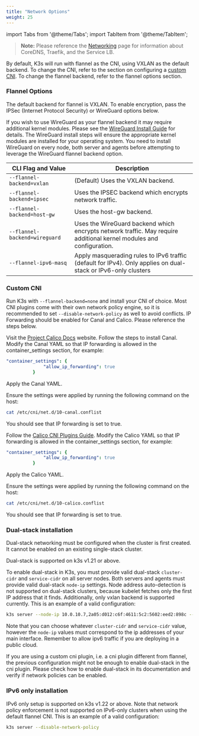```yaml
---
title: "Network Options"
weight: 25
---
```


import Tabs from '@theme/Tabs';
import TabItem from '@theme/TabItem';

> **Note:** Please reference the [Networking](networking/networking.md) page for information about CoreDNS, Traefik, and the Service LB.

By default, K3s will run with flannel as the CNI, using VXLAN as the default backend. To change the CNI, refer to the section on configuring a [custom CNI](#custom-cni). To change the flannel backend, refer to the flannel options section.

### Flannel Options

The default backend for flannel is VXLAN. To enable encryption, pass the IPSec (Internet Protocol Security) or WireGuard options below.

If you wish to use WireGuard as your flannel backend it may require additional kernel modules. Please see the [WireGuard Install Guide](https://www.wireguard.com/install/) for details. The WireGuard install steps will ensure the appropriate kernel modules are installed for your operating system. You need to install WireGuard on every node, both server and agents before attempting to leverage the WireGuard flannel backend option.

  CLI Flag and Value | Description
  -------------------|------------
 `--flannel-backend=vxlan` | (Default) Uses the VXLAN backend. |
 `--flannel-backend=ipsec` | Uses the IPSEC backend which encrypts network traffic. |
 `--flannel-backend=host-gw` |  Uses the host-gw backend. |
 `--flannel-backend=wireguard` | Uses the WireGuard backend which encrypts network traffic. May require additional kernel modules and configuration. |
 `--flannel-ipv6-masq` | Apply masquerading rules to IPv6 traffic (default for IPv4). Only applies on dual-stack or IPv6-only clusters |

### Custom CNI

Run K3s with `--flannel-backend=none` and install your CNI of choice. Most CNI plugins come with their own network policy engine, so it is recommended to set `--disable-network-policy` as well to avoid conflicts. IP Forwarding should be enabled for Canal and Calico. Please reference the steps below.

<Tabs>
<TabItem value="Canal" default>

Visit the [Project Calico Docs](https://docs.projectcalico.org/) website. Follow the steps to install Canal. Modify the Canal YAML so that IP forwarding is allowed in the container_settings section, for example:

```yaml
"container_settings": {
              "allow_ip_forwarding": true
          }
```

Apply the Canal YAML.

Ensure the settings were applied by running the following command on the host:

```bash
cat /etc/cni/net.d/10-canal.conflist
```

You should see that IP forwarding is set to true.

</TabItem>
<TabItem value="Calico" default>

Follow the [Calico CNI Plugins Guide](https://docs.projectcalico.org/master/docs/reference/cni-plugin/configuration). Modify the Calico YAML so that IP forwarding is allowed in the container_settings section, for example:

```yaml
"container_settings": {
              "allow_ip_forwarding": true
          }
```

Apply the Calico YAML.

Ensure the settings were applied by running the following command on the host:

```bash
cat /etc/cni/net.d/10-calico.conflist
```

You should see that IP forwarding is set to true.


</TabItem>
</Tabs>

### Dual-stack installation

Dual-stack networking must be configured when the cluster is first created. It cannot be enabled on an existing single-stack cluster.

Dual-stack is supported on k3s v1.21 or above.

To enable dual-stack in K3s, you must provide valid dual-stack `cluster-cidr` and `service-cidr` on all server nodes. Both servers and agents must provide valid dual-stack `node-ip` settings. Node address auto-detection is not supported on dual-stack clusters, because kubelet fetches only the first IP address that it finds. Additionally, only vxlan backend is supported currently. This is an example of a valid configuration:

```bash
k3s server --node-ip 10.0.10.7,2a05:d012:c6f:4611:5c2:5602:eed2:898c --cluster-cidr 10.42.0.0/16,2001:cafe:42:0::/56 --service-cidr 10.43.0.0/16,2001:cafe:42:1::/112
```

Note that you can choose whatever `cluster-cidr` and `service-cidr` value, however the `node-ip` values must correspond to the ip addresses of your main interface. Remember to allow ipv6 traffic if you are deploying in a public cloud.

If you are using a custom cni plugin, i.e. a cni plugin different from flannel, the previous configuration might not be enough to enable dual-stack in the cni plugin. Please check how to enable dual-stack in its documentation and verify if network policies can be enabled.

### IPv6 only installation

IPv6 only setup is supported on k3s v1.22 or above. Note that network policy enforcement is not supported on IPv6-only clusters when using the default flannel CNI. This is an example of a valid configuration:

```bash
k3s server --disable-network-policy
```
